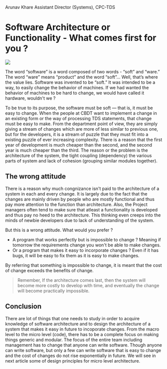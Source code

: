 Arunav Khare
Assistant Director (Systems), CPC-TDS

Software Architecture or Functionality - What comes first for you ?
========================

![](https://www.crucibledevlabs.com/themes/demo/assets/images/resource/cartoonie-1.png)

The word “software” is a word composed of two words - “soft” and “ware.” The word “ware” means “product” and the word
“soft”… Well, that’s where the value lies. Software was invented to be “soft.” It was intended to be a way, to easily change the behavior of machines. If we had wanted the behavior of machines to be hard to change, we would have called it hardware, wouldn't we ?

To be true to its purpose, the software must be soft — that is, it must be easy to change. When the people at CBDT want to implement a change in an existing form or the way of processing TDS statements, that change must be easy to make. From the department point of view, they are simply giving a stream of changes which are more of less similar to previous one, but for the developers, it is a stream of puzzle that they must fit into a existing puzzle of ever increasing complexity. There is a reason that the first year of development is much cheaper than the second, and the second year is much cheaper than the third. The reason or the problem is the architecture of the system, the tight coupling (dependency) the various parts of system and lack of cohesion (grouping similar modules together).

The wrong attitude
----------------------------------

There is a reason why much congnizance isn't paid to the architecture of a system in each and every change. It is largely due to the fact that the changes are mainly driven by people who are mostly functional and thus pay more attention to the function than architecture. Also, the Project managers often tend to make sure that atleast a functionality is developed and thus pay no heed to the architecture. This thinking even creeps into the minds of newbie developers due to lack of understanding of the system.

But this is a wrong attitude. What would you prefer ?
- A program that works perfectly but is impossible to change ? Meaning if tomorrow the requirements change you won't be able to make changes.
- Or a program that makes it easy to incorporate changes ? Even if it has bugs, it will be easy to fix them as it is easy to make changes.

By referring that something is impossible to change, it is meant that the cost of change exceeds the benefits of change.

> Remember, If the architecture comes last, then the system will become more costly to develop with time, and eventually the change will become practically impossible. 

Conclusion
-------------

There are lot of things that one needs to study in order to acquire knowledge of software architecture and to design the architecture of a system that makes it easy in future to incoporate changes. From the macro level to the micro level (code), there has to be a complete focus on making things generic and modular. The focus of the entire team including management has to change that anyone can write software. Though anyone can write software, but only a few can write software that is easy to change and the cost of changes do not rise exponentially in future. We will see in next article some of design principles for micro level architecture.




